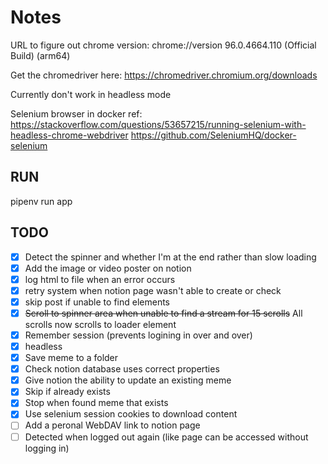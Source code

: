 # Notes

URL to figure out chrome version: chrome://version
96.0.4664.110 (Official Build) (arm64)

Get the chromedriver here:
https://chromedriver.chromium.org/downloads

Currently don't work in headless mode

Selenium browser in docker ref:
https://stackoverflow.com/questions/53657215/running-selenium-with-headless-chrome-webdriver
https://github.com/SeleniumHQ/docker-selenium


## RUN
pipenv run app


## TODO

- [x] Detect the spinner and whether I'm at the end rather than slow loading
- [x] Add the image or video poster on notion 
- [x] log html to file when an error occurs
- [x] retry system when notion page wasn't able to create or check
- [x] skip post if unable to find elements
- [x] ~~Scroll to spinner area when unable to find a stream for 15 scrolls~~ All scrolls now scrolls to loader element
- [x] Remember session (prevents logining in over and over)
- [x] headless
- [x] Save meme to a folder
- [x] Check notion database uses correct properties
- [x] Give notion the ability to update an existing meme
- [x] Skip if already exists
- [x] Stop when found meme that exists
- [x] Use selenium session cookies to download content
- [ ] Add a peronal WebDAV link to notion page
- [ ] Detected when logged out again (like page can be accessed without logging in)